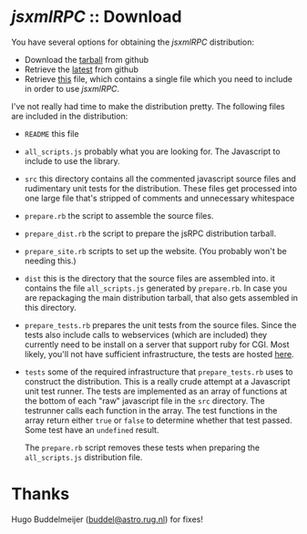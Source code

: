 # _jsxmlRPC_ ::  Download

You have several options for obtaining the _jsxmlRPC_ distribution:

* Download the [tarball][ghtar] from github
* Retrieve the [latest][github] from github
* Retrieve [this][script] file, which contains a single file which you need to
  include in order to use _jsxmlRPC_.

I've not really had time to make the distribution pretty. The following
files are included in the distribution:

* `README` this file

* `all_scripts.js` probably what you are looking for. The Javascript
  to include to use the library. 

* `src` this directory contains all the commented javascript source
  files and rudimentary unit tests for the distribution. These files get
  processed into one large file that's stripped of comments and
  unnecessary whitespace


* `prepare.rb` the script to assemble the source files.

* `prepare_dist.rb` the script to prepare the jsRPC distribution
  tarball.

* `prepare_site.rb` scripts to set up the website. (You probably won't be needing this.)

* `dist` this is the directory that the source files are assembled into.
  it contains the file `all_scripts.js` generated by `prepare.rb`. In
  case you are repackaging the main distribution tarball, that also gets
  assembled in this directory.

* `prepare_tests.rb` prepares the unit tests from the source files.
  Since the tests also include calls to webservices (which are included)
  they currently need to be install on a server that support ruby for CGI.
  Most likely, you'll not have sufficient infrastructure, the tests are
  hosted [here][1].

* `tests` some of the required infrastructure that `prepare_tests.rb`
  uses to construct the distribution. This is a really crude attempt at
  a Javascript unit test runner. The tests are implemented as an array of
  functions at the bottom of each "raw" javascript file in the `src`
  directory. The testrunner calls each function in the array. The test
  functions in the array return either `true` or `false` to determine
  whether that test passed. Some test have an `undefined` result.
  
  The `prepare.rb` script removes these tests when preparing the
  `all_scripts.js` distribution file.

# Thanks

Hugo Buddelmeijer (buddel@astro.rug.nl) for fixes!

[1]: http://www.kuriositaet.de/javascript/test_ng/index.html
[ghtar]: https://github.com/a2800276/jsxmlRPC/blob/master/jsxmlRPC_20120122.tgz?raw=true
[github]: https://github.com/a2800276/jsxmlRPC
[script]: https://raw.github.com/a2800276/jsxmlRPC/master/dist/all_scripts.js 


